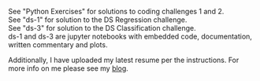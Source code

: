 See "Python Exercises" for solutions to coding challenges 1 and 2.  
See "ds-1" for solution to the DS Regression challenge.  
See "ds-3" for solution to the DS Classification challenge.  
ds-1 and ds-3 are jupyter notebooks with embedded code, documentation, written commentary and plots.  
  
Additionally, I have uploaded my latest resume per the instructions. For more info on me please see my [blog](https://rjh336.github.io/).

